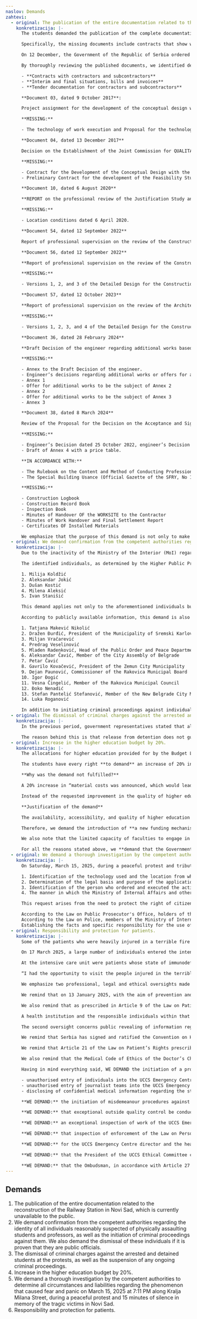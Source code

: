 ```yaml
---
naslov: Demands
zahtevi:
  - original: The publication of the entire documentation related to the reconstruction of the Railway Station in Novi Sad, which is currently unavailable to the public.
    konkretizacija: |-
      The students demanded the publication of the complete documentation related to the reconstruction of the Railway Station in Novi Sad. The initial response to this demand was that only the Prosecutor’s Office had access to the documentation, but shortly thereafter, it was partially published by other state authorities. Our colleagues from technical faculties, as well as from the Association of Architects of Serbia, have noticed that the published documents are missing key documentation necessary to establish the criminal responsibility of those who managed the reconstruction of the Railway Station and were involved in it.

      Specifically, the missing documents include contracts that show who did what on the Railway Station and how much it cost, why the reconstruction cost increased fivefold, as well as who is responsible for the Railway Station being ceremonially opened twice without an occupancy permit.

      On 12 December, the Government of the Republic of Serbia ordered the Ministry of Construction, Transport, and Infrastructure (MCTI) to publish all documents “at their disposal” and “related to the possible commission of a criminal offense due to the collapse of the canopy on the station building in Novi Sad.” This formulation leaves room for the Ministry to withhold certain documents if it deems them unavailable or not related to the canopy collapse. As a result, 195 documents were published, compared to the 857 held by the Prosecutor’s Office.

      By thoroughly reviewing the published documents, we identified deficiencies, of which the key ones are as follows:

      - **Contracts with contractors and subcontractors**
      - **Interim and final situations, bills and invoices**
      - **Tender documentation for contractors and subcontractors**

      **Document 03, dated 9 October 2017**:

      Project assignment for the development of the conceptual design with a Justification Study for the modernization, reconstruction, and construction of the BG-SU-State Border Railway.

      **MISSING:**

      - The technology of work execution and Proposal for the technology, organization, and dynamics of work execution in accordance with the characteristics of the designed facilities (as required by the project assignment).

      **Document 04, dated 13 December 2017**

      Decision on the Establishment of the Joint Commission for QUALITATIVE, QUANTITATIVE, AND FINANCIAL DOCUMENTATION CONTROL subject to the Contract for the Development of the Conceptual Design with the Justification Study for the section of the NS-SU- State Border Railway.

      **MISSING:**

      - Contract for the Development of the Conceptual Design with the Justification Study for the section of the NS-SU-State Border (Kelebija) Railway, No 340-01-00493/2017-04, dated 20 October 2017, between the Republic of Serbia, the Institute of Transportation CIP, and the Serbian Railways Infrastructure JSC.
      - Preliminary Contract for the development of the Feasibility Study for the modernization of the BG-SU-State Border (Kelebija) Railway, dated 14 April 2015, No 340-01-00073/2015-01, between the Republic of Serbia and the Institute of Transportation CIP.

      **Document 10, dated 6 August 2020**

      **REPORT on the professional review of the Justification Study and the Conceptual Design (CD)**

      **MISSING:**

      - Location conditions dated 6 April 2020.

      **Document 54, dated 12 September 2022**

      Report of professional supervision on the review of the Construction Design 2/9.1.1.1 – static calculation – Version 3 of the Detailed Design (DD).

      **Document 56, dated 12 September 2022**

      **Report of professional supervision on the review of the Construction Design 2/9.1.1.1. – reinforcement and steel details – Version 3 of the Detailed Design (DD).**

      **MISSING:**

      - Versions 1, 2, and 3 of the Detailed Design for the Construction Design.

      **Document 57, dated 12 October 2023**

      **Report of professional supervision on the review of the Architectural Design – Detailed Design (DD) – Version 4**

      **MISSING:**

      - Versions 1, 2, 3, and 4 of the Detailed Design for the Construction Design.

      **Document 36, dated 28 February 2024**

      **Draft Decision of the engineer regarding additional works based on the instructions from the Financier/Client, to be the subject of Annex 4.**

      **MISSING:**

      - Annex to the Draft Decision of the engineer.
      - Engineer’s decisions regarding additional works or offers for additional works to be the subject of Annex 1.
      - Annex 1
      - Offer for additional works to be the subject of Annex 2
      - Annex 2
      - Offer for additional works to be the subject of Annex 3
      - Annex 3

      **Document 38, dated 8 March 2024**

      Review of the Proposal for the Decision on the Acceptance and Signing of Annex 4 to the Commercial Contract dated 7 July 2018.

      **MISSING:**

      - Engineer’s Decision dated 25 October 2022, engineer’s Decision dated 3 October 2022, engineer’s Decision dated 8 March 2024.
      - Draft of Annex 4 with a price table.

      **IN ACCORDANCE WITH:**

      - The Rulebook on the Content and Method of Conducting Professional Supervision (Official Gazette of the Republic of Serbia, Nos 22/2015 and 24/2017).
      - The Special Building Usance (Official Gazette of the SFRY, No 18/77).

      **MISSING:**

      - Construction Logbook
      - Construction Record Book
      - Inspection Book
      - Minutes of Handover OF the WORKSITE to the Contractor
      - Minutes of Work Handover and Final Settlement Report
      - Certificates OF Installed Materials

      We emphasize that the purpose of this demand is not only to make the documentation available to the public but also to encourage the Prosecutor’s Office to review it within the scope of its functioning system and subsequently take actions provided for by law.
  - original: We demand confirmation from the competent authorities regarding the identity of all individuals reasonably suspected of physically assaulting students and professors, as well as the initiation of criminal proceedings against them. We also demand the dismissal of these individuals if it is proven that they are public officials.
    konkretizacija: |-
      Due to the inactivity of the Ministry of the Interior (MoI) regarding this demand, the Dean of the Faculty of Dramatic Arts (FDA), Full Professor, filed a criminal complaint with the Third Basic Public Prosecutor’s Office on behalf of the Faculty on 2 December 2024. The criminal complaint concerns individuals reasonably suspected of physically assaulting students and professors of the Faculty on 22 November 2024, committing the criminal offense of Violent Behavior and Violent Behavior at a Public Gathering or Sporting Event.

      The identified individuals, as determined by the Higher Public Prosecutor’s Office in Belgrade, are:

      1. Milija Koldžić
      2. Aleksandar Jokić
      3. Dušan Kostić
      4. Milena Aleksić
      5. Ivan Stanišić

      This demand applies not only to the aforementioned individuals but also to any future individuals who physically assault students, professors, or any other persons participating in peaceful civil gatherings.

      According to publicly available information, this demand is also extended to individuals whose identities have not yet been confirmed by the competent authorities but are suspected to be:

      1. Tatjana Makević Nikolić
      2. Dražen Đurđić, President of the Municipality of Sremski Karlovci
      3. Miljan Vračarević
      4. Predrag Veselinović
      5. Mladen Radenković, Head of the Public Order and Peace Department, Belgrade Police Directorate
      6. Aleksandar Čavić, Member of the City Assembly of Belgrade
      7. Petar Čavić
      8. Gavrilo Kovačević, President of the Zemun City Municipality
      9. Dejan Paunović, Commissioner of the Rakovica Municipal Board
      10. Igor Đogić
      11. Vesna Čingelić, Member of the Rakovica Municipal Council
      12. Đoko Nenadić
      13. Stefan Pantelić Stefanović, Member of the New Belgrade City Municipality Council
      14. Luka Roganović

      In addition to initiating criminal proceedings against individuals who physically assaulted professors and students, and for whom this is to be confirmed, if it transpires that these individuals are public officials, in accordance with Article 2, paragraph 1, 3-4 of the Law on Prevention of Corruption and Article 112, paragraph 3 of the Criminal Code, we simultaneously demand their dismissal from office.
  - original: The dismissal of criminal charges against the arrested and detained students at the protests, as well as the suspension of any ongoing criminal proceedings.
    konkretizacija: |-
      In the previous period, government representatives stated that all participants in the civil protests had been released. However, this is not considered fulfillment of the demand.

      The reason behind this is that release from detention does not guarantee that these individuals will not be criminally prosecuted or that a conviction will not be rendered against them. In line with this, we demand that criminal charges against all students and professors who participated in civil protests be dismissed, and if criminal proceedings are ongoing, they should be suspended.
  - original: Increase in the higher education budget by 20%.
    konkretizacija: |-
      The allocations for higher education provided for by the Budget Law of the Republic of Serbia for 2025 from the sources of General Budget Revenues and Income amount to **60.15 billion dinars**. The allocations for higher education include items from the budget for Higher and University Education (Chapter 26.4), Student Standard (Chapter 26.5), and the Criminal Police University (Chapter 15.1).

      The students have every right **to demand** an increase of 20% in the aforementioned funds (i.e., an increase of approximately **12.03 billion dinars**, or **102.8 million euros**), which would bring the level of investment in higher education closer to that of Central and Eastern European countries (1.71% of GDP, according to OECD methodology).

      **Why was the demand not fulfilled?**

      A 20% increase in “material costs was announced, which would lead to an overall budget increase of only 4% (i.e., 22 million euros). “Material costs,” therefore, **refer only to a segment of the budget** for Higher and University Education.

      Instead of the requested improvement in the quality of higher education, part of the public has been misled into believing that the demand has been met.

      **Justification of the demand**

      The availability, accessibility, and quality of higher education are the standards of a progressive society, and its financing must not be questioned. The state is obliged to provide conditions in which higher education is a choice available to everyone, with a quality that is competitive on global university rankings. Shifting the financial burden from students to the budgetary income would significantly ease the conditions of studying at all levels, enabling greater participation of financially disadvantaged groups in higher education.

      Therefore, we demand the introduction of **a new funding mechanism** that, following amendments and supplements to the Law on Higher Education, would provide faculties with funds **equivalent to 50% of the total value of ECTS points** that students would otherwise pay. This would increase the funding for higher education without changing the actual cost of ECTS points (set by the faculties), **and students would pay 50% lower tuition fees than the full amount**. We consider this the first step toward free education. Furthermore, we demand that the remaining funds be evenly distributed between other budget categories, including Student Standards and Higher and University Education, excluding salaries and other employee income.

      We also note that the limited capacity of faculties to engage in scientific research hinders society in terms of technological and economic potential, while insufficient funding for research leads to the devaluation of the professional workforce and encourages their emigration from the country.

      For all the reasons stated above, we **demand that the Government**, based on Article 123, paragraph 4 of the Constitution of the Republic of Serbia and Article 150, paragraph 1 in conjunction with Article 171 of the Rules of Procedure of the National Assembly, submit to the National Assembly a **Proposal for Amendments and Supplements to the Budget Law of the Republic of Serbia for 2025**, in order to increase the budget for higher education by **12.03 billion dinars**. Additionally, we demand the **amendments and supplements to the Law on Higher Education**, which would oblige the state to contribute 50% of the total value of ECTS points. We consider the demands to be met when the National Assembly finally adopts the submitted Proposal in its original form, with the requested amendments and supplements to the Law on Higher Education. We remind you that in accordance with Article 106 of the Constitution of the Republic of Serbia, an extraordinary session can be convened, which would lead to the prompt unblocking of universities, provided that the first three demands have been met. By fulfilling these demands, the total allocation for higher education would amount to 110.55 billion dinars, and the share of spending on higher education in Serbia would thus reach **1.11% of the GDP**, which we consider the minimum acceptable level of investment in future budget laws.
  - original: We demand a thorough investigation by the competent authorities to determine all circumstances and liabilities regarding the phenomenon that caused fear and panic on March 15, 2025 at 7:11 PM along Kralja Milana Street, during a peaceful protest and 15 minutes of silence in memory of the tragic victims in Novi Sad.
    konkretizacija: |-
      On Saturday, March 15, 2025, during a peaceful protest and tribute to the victims in Novi Sad, a phenomenon of unknown origin occurred, which caused fear and panic among citizens. Given the seriousness of this event and its potential safety implications, and in accordance with the legal obligations of the competent authorities in the field of maintaining public order, peace and safety of citizens, we demand the conduct of a thorough investigation, as well as determining all relevant circumstances, including:

      1. Identification of the technology used and the location from which the unidentified phenomenon was caused;
      2. Determination of the legal basis and purpose of the application of the unidentified technology, as well as the determination of the grounds and justification of its application on March 15, 2025;
      3. Identification of the person who ordered and executed the action that led to the unidentified phenomenon, and the initiation of appropriate proceedings in accordance with the law, without delay;
      4. The manner in which the Ministry of Internal Affairs and other competent authorities will prevent the unfounded and unjustified application of unidentified technology as a means of coercion during peaceful gatherings of citizens in the future.

      This request arises from the need to protect the right of citizens to a peaceful assembly, which is clearly defined in the Constitution of the Republic of Serbia and the Law on the National Assembly. The rights to freedom of assembly and expression of opinion are one of the fundamental pillars of a democratic society. It is evident that this is an act of intimidation of citizens and a violation of fundamental human rights.

      According to the Law on Public Prosecutor's Office, holders of the Public Prosecutor's Office are expected to perform their duties professionally, conscientiously, impartially, fairly and without unnecessary delay, and to respect the independence of the Public Prosecutor's Office.
      According to the Law on Police, members of the Ministry of Internal Affairs are expected to behave professionally, to act impartially and depoliticized, and to respect legal regulations.
      Establishing the facts and specific responsibility for the use of unidentified technology as a means of coercion during a peaceful tribute to the victims in Novi Sad is a key step towards ensuring the protection of human rights and preventing similar incidents in the future.
  - original: Responsibility and protection for patients.
    konkretizacija: |-
      Some of the patients who were heavily injured in a terrible fire in the town of Kočani inNorth Macedonia were transported to Belgrade for treatment and were situated at the intensive care unit of the Emergency Centre of the University Clinical Centre of Serbia (UCCS).

      On 17 March 2025, a large number of individuals entered the intensive care unit, including the President of the Republic of Serbia, the Minister of Health who had resigned and a journalist team. These individuals violated several hygiene measures which serve to protect patients from risk factors which may lead to serious endangerment of their health and life. The oversights, among other things, include: not using the adequate footwear and clothing, not using the adequate sterile equipment for audiovisual equipment, improper wearing of medical gowns, removal of medical face masks while giving statements to the media, touching patients without using sterile gloves.

      At the intensive care unit were patients whose state of immunodeficiency, caused by thermal skin damage, places them in extreme risk of infections which would eventually endanger their health and life, of which preventable hospital infections are the most dangerous and ethically and morally unacceptable. Through these oversights the rules of the medicinal profession and ethical code were flagrantly broken. Photographs and video recordings showing the heavily injured patients were published in native media. We stress that these patients are foreign citizens, among whom many are underage individuals. Some of the recordings prove the access of an unauthorised individual to a patient’s temperature chart, which is a confidential medical document. Through the President of Serbia’s press statement, the public gained insight into confidential medical information which were put forward in the following way:

      “I had the opportunity to visit the people injured in the terrible tragedy in Kočani in North Macedonia. Nine of them are here at the Clinical Centre. I previously visited two of them, then together we visited seven of them. The last person we visited was in life-threatening condition, the rest are not, although that should not be said. The burn degree is from four percent to, to not scare the families, much higher levels.“

      We emphasize two professional, legal and ethical oversights made on this occasion. The first oversight concerns the entry of the President of the Republic and numerous members of journalist teams into the intensive care unit of one of the most prestigious health institutions in Serbia, without adequate protection, endangering the health of patients with burns which are susceptible to infection. One of the photographs even depicts the President touching such a patient without sterile gloves.

      We remind that on 13 January 2025, with the aim of prevention and control of the spread of respiratory infections, the Central Commission for Hospital Infections of the UCCS implemented visiting restrictions for all hospitalised patients at all UCCS clinics.

      We also remind that as prescribed in Article 9 of the Law on Patient’s Rights, the patient has the right to timely and quality health service in accordance with their health condition and established professional standards. The right to the quality of health service includes the corresponding level of health service and humane treatment of the patient. The patient’s right to safety in ensuring health protection is guaranteed by Article 10 of the Law on Patient’s Rights, and as such the health institution is obligated to ensure safety while providing healthcare, and to continually track risk factors and take steps to reduce them.

      A health institution and the responsible individuals within that institution which allow a large number of unauthorised and inadequately trained individuals to enter the intensive care unit and record, photograph and even touch patients in critical condition, break elementary rules of their profession and the protocols regarding handling immunocompromised patients.

      The second oversight concerns public revealing of information regarding the health status of patients.

      We remind that Serbia has signed and ratified the Convention on Human Rights and Biomedicine, which states that everyone has the right to respect of privacy regarding information on their health (Article 10 of the Convention). The European Court of Human Rights particularly insists in its practice on the protection of the right to respect of privacy in the context of protecting health information. It is the duty of the state not only to ensure conditions for enjoyment of the rights to dignity and privacy, but to actively ensure those rights are NOT being violated.

      We remind that Article 21 of the Law on Patient’s Rights prescribes that information on health status is particularly sensitive information regarding the patient’s identity. All healthcare workers and co-workers are obligated to safekeep this information, as well as all other persons employed in healthcare institutions and health insurance organisations, who have access to that information solely for the sake of practising their profession regulated by law. Anyone who, without authorisation or consent of a patient or legal representative, reveals information about another’s health status in public, is responsible for revealing particularly sensitive information. The aforementioned individuals can only be released from their obligation to safekeep the patient’s health information by written acceptance from the patient or their legal representative, or based on a court decision (Article 22 of the Law on Patient’s Rights). A violation of the obligation to safekeep particularly sensitive information regarding the patient’s identity is sanctioned as a misdemeanour.

      We also remind that the Medical Code of Ethics of the Doctor’s Chamber of Serbia prescribes that professional secrecy includes all of the doctor’s knowledge of the patient and their personal, family and social environment, as well as all information related to determining, treating and tracking the disease that the doctor has obtained during practise of their profession. A secret is disclosed only to the necessary measure and only to the individual responsible who requires that information to prevent consequences. On top of that, when it is allowed, information regarding the patient may be disclosed only in a manner which maintains the anonimity of the patient. In such an instance, respect of the patient’s personal dignity must be maintained. We believe that it is the responsibility of the Doctor’s Chamber of Serbia to respond without delay to the unscrupulous violation of all professional and ethical principles of the doctor’s profession.

      Having in mind everything said, WE DEMAND the initiation of a procedure to determine responsibility and the dismissal of UCCS director Prof. Dr Jelena Drulović, UCCS Emergency Centre director Asst. Prof. Dr Marko Ercegovac, head of the intensive care unit of the UCCS Emergency Centre Asst. Prof. Dr Dušan Micić, for allowing or not preventing the following:

      - unauthorised entry of individuals into the UCCS Emergency Centre intensive care unit, without adequate safety equipment, which created greater danger to the health and life of immunocompromised patients;
      - unauthorised entry of journalist teams into the UCCS Emergency Centre intensive care unit and photographing and recording the patients situated there, which violated their personal dignity and created greater danger to the health and life of immunocompromised patients;
      - disclosing of confidential medical information regarding the status of patients situated at the UCCS Emergency Centre intensive care unit to unauthorised individuals, which the President of the Republic of Serbia put forward into the public, thereby violating the dignity of the patients, peaceful family life and and the right to privacy of those patients.

      **WE DEMAND:** the initiation of misdemeanour procedures against the healthcare institution, the responsible individuals within the healthcare institution and the healthcare workers who violated the obligation to safekeep particularly sensitive information regarding the patient’s identity, contrary to provisions of Article 21 and 22 of the Law on Patient’s Rights.

      **WE DEMAND:** that exceptional outside quality control be conducted on the professional work of the UCCS Emergency Centre in accordance with Article 191 of the Health Care Law (333) and for the conclusion and recommendations of the conducted supervision to be made available to the public, while keeping in line with protection of identity information.

      **WE DEMAND:** an exceptional inspection of work of the UCCS Emergency Centre and for the report on established violations and recommendations to be made available to the public in accordance with Article 246 333 and the Law on Inspection Supervision, while keeping in line with protection of identity information.

      **WE DEMAND:** that inspection of enforcement of the Law on Personal Data Protection at the UCCS Emergency Centre be carried out, i.e. that inspection be carried out in accordance with its authority as defined in Articles 78 and 79 of the Law on Personal Data Protection.

      **WE DEMAND:** for the UCCS Emergency Centre director and the head of the UCCS Emergency Centre intensive care unit to inform us without delay on the conduct protocols in the intensive care unit.

      **WE DEMAND:** that the President of the UCCS Ethical Committee convene a public meeting without delay and to deliver to the Faculty of Medicine in blockade and the public a written finding and opinion on whether a violation of the Ethics and Business Code occurred on 17 March 2025 by allowing unauthorised persons into the UCCS Emergency Centre intensive care unit.

      **WE DEMAND:** that the Ombudsman, in accordance with Article 27 of the Law on the Ombudsman, conduct a work control procedure of the USSC Emergency Centre relating to violations of rights in the field of healthcare and the endangerment of health and life of patients on 17March 2025.
---
```

## Demands

1. The publication of the entire documentation related to the reconstruction of the Railway Station in Novi Sad, which is currently unavailable to the public.
2. We demand confirmation from the competent authorities regarding the identity of all individuals reasonably suspected of physically assaulting students and professors, as well as the initiation of criminal proceedings against them. We also demand the dismissal of these individuals if it is proven that they are public officials.
3. The dismissal of criminal charges against the arrested and detained students at the protests, as well as the suspension of any ongoing criminal proceedings.
4. Increase in the higher education budget by 20%.
5. We demand a thorough investigation by the competent authorities to determine all circumstances and liabilities regarding the phenomenon that caused fear and panic on March 15, 2025 at 7:11 PM along Kralja Milana Street, during a peaceful protest and 15 minutes of silence in memory of the tragic victims in Novi Sad.
6. Responsibility and protection for patients.
